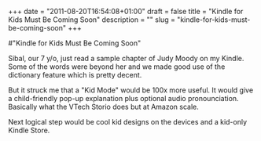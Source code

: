 +++
date = "2011-08-20T16:54:08+01:00"
draft = false
title = "Kindle for Kids Must Be Coming Soon"
description = ""
slug = "kindle-for-kids-must-be-coming-soon"
+++

#"Kindle for Kids Must Be Coming Soon"


 <p>Sibal, our 7 y/o, just read a sample chapter of Judy Moody on my Kindle. Some of the words were beyond her and we made good use of the dictionary feature which is pretty decent.</p> <p>But it struck me that a &quot;Kid Mode&quot; would be 100x more useful. It would give a child-friendly pop-up explanation plus optional audio pronounciation. Basically what the VTech Storio does but at Amazon scale.</p> <p>Next logical step would be cool kid designs on the devices and a kid-only Kindle Store.</p>
 